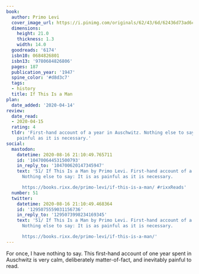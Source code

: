 ```yaml
---
book:
  author: Primo Levi
  cover_image_url: https://i.pinimg.com/originals/62/43/6d/62436d73ad6c06d1edffe9b73e9fc2e3.jpg
  dimensions:
    height: 21.0
    thickness: 1.3
    width: 14.0
  goodreads: '6174'
  isbn10: 0684826801
  isbn13: '9780684826806'
  pages: 187
  publication_year: '1947'
  spine_color: '#d8d3c7'
  tags:
  - history
  title: If This Is a Man
plan:
  date_added: '2020-04-14'
review:
  date_read:
  - 2020-04-15
  rating: 4
  tldr: 'First-hand account of a year in Auschwitz. Nothing else to say: It is as
    painful as it is necessary.'
social:
  mastodon:
    datetime: 2020-08-16 21:10:49.765711
    id: '104700644531500793'
    in_reply_to: '104700620147345947'
    text: '51/ If This Is a Man by Primo Levi. First-hand account of a year in Auschwitz.
      Nothing else to say: It is as painful as it is necessary.

      https://books.rixx.de/primo-levi/if-this-is-a-man/ #rixxReads'
  number: 51
  twitter:
    datetime: 2020-08-16 21:10:49.468364
    id: '1295075559031156736'
    in_reply_to: '1295073998234169345'
    text: '51/ If This Is a Man by Primo Levi. First-hand account of a year in Auschwitz.
      Nothing else to say: It is as painful as it is necessary.

      https://books.rixx.de/primo-levi/if-this-is-a-man/'
---
```


For once, I have nothing to say. This first-hand account of one year spent in Auschwitz is very calm, deliberately
matter-of-fact, and inevitably painful to read.
